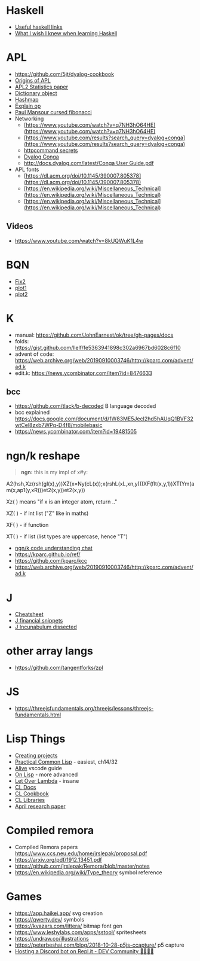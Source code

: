 # Haskell
- [Useful haskell links](http://jackkelly.name/wiki/haskell.html)
- [What I wish I knew when learning Haskell](https://web.archive.org/web/20220513191346/http://dev.stephendiehl.com/hask/)

# APL
- https://github.com/5jt/dyalog-cookbook
- [Origins of APL](https://www.youtube.com/watch?v=8kUQWuK1L4w)
- [APL2 Statistics paper](https://www.datavis.ca/papers/apl2stat/FoxFriendly-JCGS-apl2stat.pdf)
- [Dictionary object](https://chat.stackexchange.com/transcript/message/57170156#57170156)
- [Hashmap](https://gist.github.com/xpqz/6891131696bfdddb05da9c95dff58277)
- [Explain op](https://chat.stackexchange.com/transcript/52405?m=43945029#43945029)
- [Paul Mansour cursed fibonacci](https://chat.stackexchange.com/transcript/message/61009364#61009364)
- Networking
  - [https://www.youtube.com/watch?v=q7NH3hO64HE](https://www.youtube.com/watch?v=q7NH3hO64HE)
  - [https://www.youtube.com/results?search_query=dyalog+conga](https://www.youtube.com/results?search_query=dyalog+conga)
  - [httpcommand secrets](https://chat.stackexchange.com/transcript/message/57285133#57285133)
  - [Dyalog Conga](APL%20Discord%207750f3ed020d4a15a92e32c8e512d6c2/Dyalog%20Conga%20aefedebc57d34e17bee8d9cd4e34544f.md)
  - [http://docs.dyalog.com/latest/Conga User Guide.pdf](http://docs.dyalog.com/latest/Conga%20User%20Guide.pdf)
- APL fonts
  - [https://dl.acm.org/doi/10.1145/390007.805378](https://dl.acm.org/doi/10.1145/390007.805378)
  - [https://en.wikipedia.org/wiki/Miscellaneous_Technical](https://en.wikipedia.org/wiki/Miscellaneous_Technical)
  - [https://en.wikipedia.org/wiki/Miscellaneous_Technical](https://en.wikipedia.org/wiki/Miscellaneous_Technical)

## Videos
- https://www.youtube.com/watch?v=8kUQWuK1L4w

# BQN
- [Fix2](https://mlochbaum.github.io/BQN/try.html#code=RXZlbkZpeCDihpAgezDiirjiiaHil7Yo8J2Vjy3in5wxKeKAvzF9Ck9kZEZpeCAg4oaQIHsw4oq44omh4pe2KPCdlY8t4p+cMSnigL8wfQoKX0ZpeDJfIOKGkCB7KPCdlZd78J2Vjnso8J2UvfCdlL7wnZWkKeKXi+KKovCdlal98J2Vj3178J2UveKIvvCdlL3LnH3wnZWYKXvwnZWO8J2VqX3CqOKKon0KCkV2ZW5GaXggX0ZpeDJfIE9kZEZpeMKoIOKGlTEwIA==)
- [plot1](https://mlochbaum.github.io/BQN/try.html#code=4oCiUGxvdMud4o2JICjiiY3il4s8y5zin5woMivijL4ow5fLnCniiqIpNC3LnOKGlTkpIOKIviDCrzHigL8xIMOX4oycIOKJjeKXizzin5zDtyA1w7fLnDEr4oaVMjU=)
- [plot2](https://mlochbaum.github.io/BQN/try.html#code=aSDihpAgMS3LnCjihpUxKyvLnCniirjDtzIwICAjIFvCrzEsMV0K4oy94oq44oCiUGxvdCB7auKGkGnDt/CdlaniiJoyIOKLhCDin6hqLOKJjeKfnC3CrOKMvijii4bin5zwnZWpKXxq4p+pfTIuNQ==)

# K

- manual: https://github.com/JohnEarnest/ok/tree/gh-pages/docs
- folds: https://gist.github.com/llelf/fe5363941898c302a6967bd6028c6f10
- advent of code: https://web.archive.org/web/20190910003746/http://kparc.com/advent/ad.k
- edit.k: https://news.ycombinator.com/item?id=8476633
## bcc
- https://github.com/tlack/b-decoded B language decoded
- bcc explained https://docs.google.com/document/d/1W83ME5JecI2hd5hAUqQ1BVF32wtCel8zxb7WPq-D4f8/mobilebasic
- https://news.ycombinator.com/item?id=19481505
# ngn/k reshape
> **ngn:** this is my impl of x#y:

A2(hsh,Xz(rsh(gl(x),y))XZ(x=Ny(cL(x));x(rshL(xL,xn,y)))XF(flt(x,y,1))XT(Ym(am(x,ap1(y,xR)))et2(x,y))et2(x,y))

Xz( ) means "if x is an integer atom, return .."

XZ( ) - if int list ("Z" like in maths)

XF( ) - if function

XT( ) - if list (list types are uppercase, hence "T")

- [ngn/k code understanding chat](https://chat.stackexchange.com/rooms/90748/conversation/ngn-k-code-understanding-basics)
- https://kparc.github.io/ref/
- https://github.com/kparc/kcc
- https://web.archive.org/web/20190910003746/http://kparc.com/advent/ad.k

# J
- [Cheatsheet](https://sergeyqz.github.io/jcheatsheet/)
- [J financial snippets](http://www.finexec.com.au/)
- [J Incunabulum dissected](https://web.archive.org/web/20220711221202/https://rickyhan.com/jekyll/update/2020/01/16/j-incunabulum-disected.html)

# other array langs
- https://github.com/tangentforks/zpl

# JS
- https://threejsfundamentals.org/threejs/lessons/threejs-fundamentals.html

# Lisp Things
- [Creating projects](https://www.youtube.com/watch?v=LqBbGFMPcDI)
- [Practical Common Lisp](https://gigamonkeys.com/book/) - easiest, ch14/32
- [Alive](https://lispcookbook.github.io/cl-cookbook/vscode-alive.html) vscode guide
- [On Lisp](http://www.paulgraham.com/onlisp.html) - more advanced
- [Let Over Lambda](https://letoverlambda.com/) - insane
- [CL Docs](http://www.lispworks.com/documentation/HyperSpec/Body/01_i.htm)
- [CL Cookbook](https://lispcookbook.github.io/cl-cookbook/)
- [CL Libraries](https://common-lisp.net/libraries)
- [April research paper](https://zenodo.org/record/6381963#.YkGWFDzhWXK)

# Compiled remora
-  Compiled Remora papers https://www.ccs.neu.edu/home/jrslepak/proposal.pdf
- https://arxiv.org/pdf/1912.13451.pdf
- https://github.com/jrslepak/Remora/blob/master/notes
- https://en.wikipedia.org/wiki/Type_theory symbol reference

# Games
- https://app.haikei.app/ svg creation
- https://qwerty.dev/ symbols
- https://kvazars.com/littera/ bitmap font gen
- https://www.leshylabs.com/apps/sstool/ spritesheets
- https://undraw.co/illustrations 
- https://peterbeshai.com/blog/2018-10-28-p5js-ccapture/ p5 capture
- [Hosting a Discord bot on Repl.it - DEV Community 👩‍💻👨‍💻](Appa%20things%20cf8e7ed5cb9f4450ab37eb3e57d62c98/Hosting%20a%20Discord%20bot%20on%20Repl%20it%20-%20DEV%20Community%20%F0%9F%91%A9%2078e7f1217a074a4b9604491e857c2796.md)
